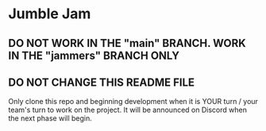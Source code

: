 
# Jumble Jam
## DO NOT WORK IN THE "main" BRANCH. WORK IN THE "jammers" BRANCH ONLY ##
## DO NOT CHANGE THIS README FILE ##
Only clone this repo and beginning development when it is YOUR turn / your team's turn to work on the project. It will be announced on Discord when the next phase will begin.
 

